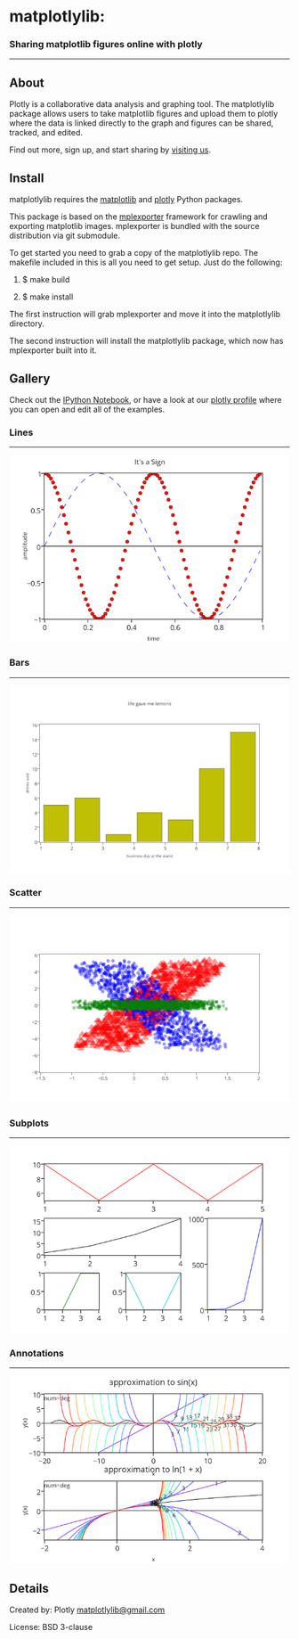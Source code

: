 # matplotlylib:


### Sharing matplotlib figures online with plotly
------------------------------

About 
-----

Plotly is a collaborative data analysis and graphing tool. The matplotlylib package allows users to take matplotlib figures and upload them to plotly where the data is linked directly to the graph and figures can be shared, tracked, and edited.

Find out more, sign up, and start sharing by [visiting us](https://plot.ly/).

Install
-------
matplotlylib requires the [matplotlib](http://matplotlib.org)  and [plotly](https://github.com/plotly/python-api) Python packages.

This package is based on the [mplexporter](http://github.com/mpld3/mplexporter) framework for crawling and exporting matplotlib images. mplexporter is bundled with the source distribution via git submodule.

To get started you need to grab a copy of the matplotlylib repo. The makefile included in this is all you need to get setup. Just do the following:

1. $ make build

2. $ make install

The first instruction will grab mplexporter and move it into the matplotlylib directory.

The second instruction will install the matplotlylib package, which now has mplexporter built into it.

Gallery
-------
Check out the [IPython Notebook](https://github.com/mpld3/matplotlylib/blob/master/notebooks/Plotly%20and%20mpld3.ipynb), or have a look at our [plotly profile](https://plot.ly/~mpld3/) where you can open and edit all of the examples.

### Lines
---------
![](gallery/lines.png)

### Bars
--------
![](gallery/bars.png)

### Scatter
-----------
![](gallery/scatter.png)

### Subplots
------------
![](gallery/subplots.png)

### Annotations
---------------
![](gallery/annotations.png)

Details
-------
Created by: Plotly <matplotlylib@gmail.com>

License: BSD 3-clause